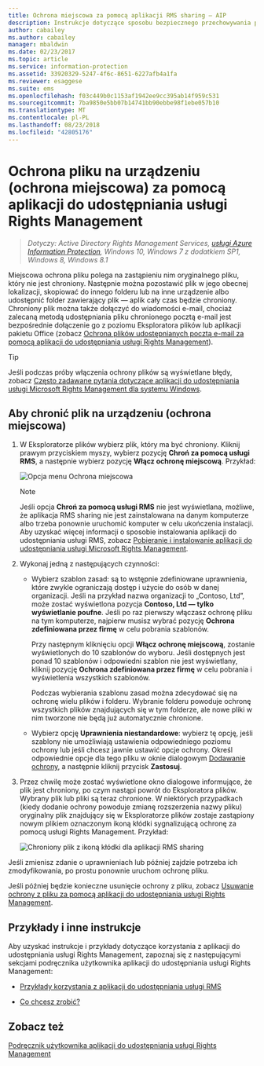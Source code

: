 ```yaml
---
title: Ochrona miejscowa za pomocą aplikacji RMS sharing — AIP
description: Instrukcje dotyczące sposobu bezpiecznego przechowywania pliku na komputerze, serwerze lub innym urządzeniu magazynującym.
author: cabailey
ms.author: cabailey
manager: mbaldwin
ms.date: 02/23/2017
ms.topic: article
ms.service: information-protection
ms.assetid: 33920329-5247-4f6c-8651-6227afb4a1fa
ms.reviewer: esaggese
ms.suite: ems
ms.openlocfilehash: f03c449b0c1153af1942ee9cc395ab14f959c531
ms.sourcegitcommit: 7ba9850e5bb07b14741bb90ebbe98f1ebe057b10
ms.translationtype: MT
ms.contentlocale: pl-PL
ms.lasthandoff: 08/23/2018
ms.locfileid: "42805176"
---
```

# <a name="protect-a-file-on-a-device-protect-in-place-by-using-the-rights-management-sharing-application"></a>Ochrona pliku na urządzeniu (ochrona miejscowa) za pomocą aplikacji do udostępniania usługi Rights Management

>*Dotyczy: Active Directory Rights Management Services, [usługi Azure Information Protection](https://azure.microsoft.com/pricing/details/information-protection), Windows 10, Windows 7 z dodatkiem SP1, Windows 8, Windows 8.1*

Miejscowa ochrona pliku polega na zastąpieniu nim oryginalnego pliku, który nie jest chroniony. Następnie można pozostawić plik w jego obecnej lokalizacji, skopiować do innego folderu lub na inne urządzenie albo udostępnić folder zawierający plik — aplik cały czas będzie chroniony. Chroniony plik można także dołączyć do wiadomości e-mail, chociaż zalecaną metodą udostępniania pliku chronionego pocztą e-mail jest bezpośrednie dołączenie go z poziomu Eksploratora plików lub aplikacji pakietu Office (zobacz [Ochrona plików udostępnianych pocztą e-mail za pomocą aplikacji do udostępniania usługi Rights Management](sharing-app-protect-by-email.md)).

> [!TIP]
> Jeśli podczas próby włączenia ochrony plików są wyświetlane błędy, zobacz [Często zadawane pytania dotyczące aplikacji do udostępniania usługi Microsoft Rights Management dla systemu Windows](http://go.microsoft.com/fwlink/?LinkId=303971).

## <a name="to-protect-a-file-on-a-device-protect-in-place"></a>Aby chronić plik na urządzeniu (ochrona miejscowa)

1.  W Eksploratorze plików wybierz plik, który ma być chroniony. Kliknij prawym przyciskiem myszy, wybierz pozycję **Chroń za pomocą usługi RMS**, a następnie wybierz pozycję **Włącz ochronę miejscową**. Przykład:

    ![Opcja menu Ochrona miejscowa](../media/ADRMS_MSRMSApp_SP_CompanyDefined.png)

    > [!NOTE]
    > Jeśli opcja **Chroń za pomocą usługi RMS** nie jest wyświetlana, możliwe, że aplikacja RMS sharing nie jest zainstalowana na danym komputerze albo trzeba ponownie uruchomić komputer w celu ukończenia instalacji. Aby uzyskać więcej informacji o sposobie instalowania aplikacji do udostępniania usługi RMS, zobacz [Pobieranie i instalowanie aplikacji do udostępniania usługi Microsoft Rights Management](install-sharing-app.md).

2.  Wykonaj jedną z następujących czynności:

    -   Wybierz szablon zasad: są to wstępnie zdefiniowane uprawnienia, które zwykle ograniczają dostęp i użycie do osób w danej organizacji. Jeśli na przykład nazwa organizacji to „Contoso, Ltd”, może zostać wyświetlona pozycja **Contoso, Ltd — tylko wyświetlanie poufne**. Jeśli po raz pierwszy włączasz ochronę pliku na tym komputerze, najpierw musisz wybrać pozycję **Ochrona zdefiniowana przez firmę** w celu pobrania szablonów.

        Przy następnym kliknięciu opcji **Włącz ochronę miejscową**, zostanie wyświetlonych do 10 szablonów do wyboru. Jeśli dostępnych jest ponad 10 szablonów i odpowiedni szablon nie jest wyświetlany, kliknij pozycję **Ochrona zdefiniowana przez firmę** w celu pobrania i wyświetlenia wszystkich szablonów.

        Podczas wybierania szablonu zasad można zdecydować się na ochronę wielu plików i folderu. Wybranie folderu powoduje ochronę wszystkich plików znajdujących się w tym folderze, ale nowe pliki w nim tworzone nie będą już automatycznie chronione.

    -   Wybierz opcję **Uprawnienia niestandardowe**: wybierz tę opcję, jeśli szablony nie umożliwiają ustawienia odpowiedniego poziomu ochrony lub jeśli chcesz jawnie ustawić opcje ochrony. Określ odpowiednie opcje dla tego pliku w oknie dialogowym [Dodawanie ochrony](sharing-app-dialog-box.md), a następnie kliknij przycisk **Zastosuj**.

3.  Przez chwilę może zostać wyświetlone okno dialogowe informujące, że plik jest chroniony, po czym nastąpi powrót do Eksploratora plików. Wybrany plik lub pliki są teraz chronione. W niektórych przypadkach (kiedy dodanie ochrony powoduje zmianę rozszerzenia nazwy pliku) oryginalny plik znajdujący się w Eksploratorze plików zostaje zastąpiony nowym plikiem oznaczonym ikoną kłódki sygnalizującą ochronę za pomocą usługi Rights Management. Przykład:

    ![Chroniony plik z ikoną kłódki dla aplikacji RMS sharing](../media/ADRMS_MSRMSApp_Pfile.png)

Jeśli zmienisz zdanie o uprawnieniach lub później zajdzie potrzeba ich zmodyfikowania, po prostu ponownie uruchom ochronę pliku.

Jeśli później będzie konieczne usunięcie ochrony z pliku, zobacz [Usuwanie ochrony z pliku za pomocą aplikacji do udostępniania usługi Rights Management](sharing-app-remove-protection.md).

## <a name="examples-and-other-instructions"></a>Przykłady i inne instrukcje
Aby uzyskać instrukcje i przykłady dotyczące korzystania z aplikacji do udostępniania usługi Rights Management, zapoznaj się z następującymi sekcjami podręcznika użytkownika aplikacji do udostępniania usługi Rights Management:

-   [Przykłady korzystania z aplikacji do udostępniania usługi RMS](sharing-app-user-guide.md#examples-for-using-the-rms-sharing-application)

-   [Co chcesz zrobić?](sharing-app-user-guide.md#what-do-you-want-to-do)

## <a name="see-also"></a>Zobacz też
[Podręcznik użytkownika aplikacji do udostępniania usługi Rights Management](sharing-app-user-guide.md)
